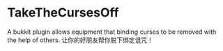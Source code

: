 # TakeTheCursesOff
A bukkit plugin allows equipment that binding curses to be removed with the help of others. 让你的好朋友帮你脱下绑定诅咒！

